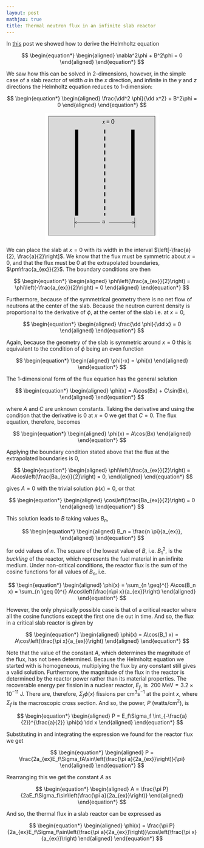 ```yaml
---
layout: post
mathjax: true
title: Thermal neutron flux in an infinite slab reactor
---
```


$\newcommand{\dd}{\mathrm{d}}$

In [this](https://aymenhafeez.github.io/bessel-function/) post we showed how to
derive the Helmholtz equation

$$
\begin{equation*}
\begin{aligned}
  \nabla^2\phi + B^2\phi = 0
\end{aligned}
\end{equation*}
$$

We saw how this can be solved in 2-dimensions, however, in the simple case of a
slab reactor of width $a$ in the $x$ direction, and infinite in the $y$ and $z$
directions the Helmholtz equation reduces to 1-dimension:

$$
\begin{equation*}
\begin{aligned}
  \frac{\dd^2 \phi}{\dd x^2} + B^2\phi = 0
\end{aligned}
\end{equation*}
$$

<center>
<img src="../images/slab.png" width="300"/>
</center>

We can place the slab at $x = 0$ with its width in the interval
$\left[-\frac{a}{2}, \frac{a}{2}\right]$. We know that the flux must be
symmetric about $x = 0$, and that the flux must be 0 at the extrapolated
boundaries, $\pm\frac{a_{ex}}{2}$. The boundary conditions are then

$$
\begin{equation*}
\begin{aligned}
  \phi\left(\frac{a_{ex}}{2}\right) = \phi\left(-\frac{a_{ex}}{2}\right) = 0
\end{aligned}
\end{equation*}
$$

Furthermore, because of the symmetrical geometry there is no net flow of
neutrons at the center of the slab. Because the neutron current density is
proportional to the derivative of $\phi$, at the center of the slab i.e. at $x =
0$,

$$
\begin{equation*}
\begin{aligned}
  \frac{\dd \phi}{\dd x} = 0
\end{aligned}
\end{equation*}
$$

Again, because the geometry of the slab is symmetric around $x = 0$ this is
equivalent to the condition of $\phi$ being an even function

$$
\begin{equation*}
\begin{aligned}
  \phi(-x) = \phi(x)
\end{aligned}
\end{equation*}
$$

The 1-dimensional form of the flux equation has the general solution

$$
\begin{equation*}
\begin{aligned}
  \phi(x) = A\cos(Bx) + C\sin(Bx),
\end{aligned}
\end{equation*}
$$

where $A$ and $C$ are unknown constants. Taking the derivative and using the
condition that the derivative is 0 at $x = 0$ we get that $C = 0$. The flux
equation, therefore, becomes

$$
\begin{equation*}
\begin{aligned}
  \phi(x) = A\cos(Bx)
\end{aligned}
\end{equation*}
$$

Applying the boundary condition stated above that the flux at the extrapolated
boundaries is 0,

$$
\begin{equation*}
\begin{aligned}
  \phi\left(\frac{a_{ex}}{2}\right) = A\cos\left(\frac{Ba_{ex}}{2}\right) = 0,
\end{aligned}
\end{equation*}
$$

gives $A = 0$ with the trivial solution $\phi(x) = 0$, or that

$$
\begin{equation*}
\begin{aligned}
  \cos\left(\frac{Ba_{ex}}{2}\right) = 0
\end{aligned}
\end{equation*}
$$

This solution leads to $B$ taking values $B_n$,

$$
\begin{equation*}
\begin{aligned}
  B_n = \frac{n \pi}{a_{ex}},
\end{aligned}
\end{equation*}
$$

for odd values of $n$.  The square of the lowest value of $B$, i.e. $B_1^2$, is
the *buckling* of the reactor, which represents the fuel material in an infinite
medium.  Under non-critical conditions, the reactor flux is the sum of the
cosine functions for all values of $B_n$, i.e.

$$
\begin{equation*}
\begin{aligned}
  \phi(x) = \sum_{n \geq}^{} A\cos(B_n x) = \sum_{n \geq 0}^{}
  A\cos\left(\frac{n\pi x}{a_{ex}}\right)
\end{aligned}
\end{equation*}
$$

However, the only physically possible case is that of a critical reactor where
all the cosine functions except the first one die out in time. And so, the
flux in a critical slab reactor is given by

$$
\begin{equation*}
\begin{aligned}
  \phi(x) = A\cos(B_1 x) = A\cos\left(\frac{\pi x}{a_{ex}}\right)
\end{aligned}
\end{equation*}
$$

Note that the value of the constant $A$, which determines the magnitude of the
flux, has not been determined. Because the Helmholtz equation we started with is
homogeneous, multiplying the flux by any constant still gives a valid solution.
Furthermore, the magnitude of the flux in the reactor is determined by the
reactor power rather than its material properties. The recoverable energy per
fission in a nuclear reactor, $E_f$, is $~200 \text{ MeV} = 3.2 \times 10^{-11}
\text{ J}$. There are, therefore, $\Sigma_f \phi(x)$ fissions per cm$^3$s$^{-1}$
at the point $x$, where $\Sigma_f$ is the macroscopic cross section. And so, the
power, $P$ (watts/cm$^2$), is

$$
\begin{equation*}
\begin{aligned}
  P = E_f\Sigma_f \int_{-\frac{a}{2}}^{\frac{a}{2}} \phi(x) \dd x
\end{aligned}
\end{equation*}
$$

Substituting in and integrating the expression we found for the reactor flux we get

$$
\begin{equation*}
\begin{aligned}
  P = \frac{2a_{ex}E_f\Sigma_fA\sin\left(\frac{\pi a}{2a_{ex}}\right)}{\pi}
\end{aligned}
\end{equation*}
$$

Rearranging this we get the constant $A$ as

$$
\begin{equation*}
\begin{aligned}
  A = \frac{\pi P}{2aE_f\Sigma_f\sin\left(\frac{\pi a}{2a_{ex}}\right)}
\end{aligned}
\end{equation*}
$$

And so, the thermal flux in a slab reactor can be expressed as

$$
\begin{equation*}
\begin{aligned}
  \phi(x) = \frac{\pi P}{2a_{ex}E_f\Sigma_f\sin\left(\frac{\pi
  a}{2a_{ex}}\right)}\cos\left(\frac{\pi x}{a_{ex}}\right)
\end{aligned}
\end{equation*}
$$

<!-- <center> -->
<!-- <img src="../images/graph.png" width="500"/> -->
<!-- </center> -->
